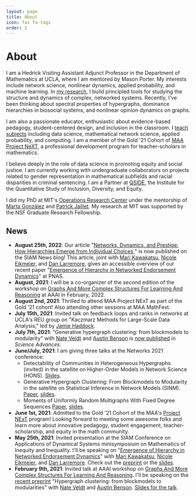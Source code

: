 ```yaml
---
layout: page
title: About
icon: fas fa-tags
order: 2
---
```


# About

I am a Hedrick Visiting Assistant Adjunct Professor in the Department of Mathematics at UCLA, where I am mentored by Mason Porter. My interests include network science, nonlinear dynamics, applied probability, and machine learning. In [my research](/research), I build principled tools for studying the structure and dynamics of complex, networked systems. Recently, I've been thinking about spectral properties of hypergraphs, dominance hierarchies in biosocial systems, and nonlinear opinion dynamics on graphs. 

I am also a passionate educator, enthusiastic about evidence-based pedagogy, student-centered design, and inclusion in the classroom. I [teach subjects](/teaching) including data science, mathematical network science, applied probability, and computing.  I am a member of the Gold '21 Cohort of [MAA Project NeXT](https://www.maa.org/programs-and-communities/professional-development/project-next), a professional development program for teacher-scholars in mathematics. 

I believe deeply in the role of data science in promoting equity and social justice.  I am currently working with undergraduate collaborators on projects related to gender representation in mathematical subfields and racial disparities in criminal sentencing. I am a Partner at [QSIDE](https://qsideinstitute.org/), the Institute for the Quantitative Study of Inclusion, Diversity, and Equity. 

I did my PhD at MIT's [Operations Research Center](https://www.mit.edu/~orc/) under the mentorship of [Marta González](https://ced.berkeley.edu/ced/faculty-staff/marta-gonzalez) and [Patrick Jaillet](http://web.mit.edu/jaillet/www/). My research at MIT was supported by the NSF Graduate Research Fellowship. 

## News

- **August 25th, 2022**: Our article "[Networks, Dynamics, and Prestige: How Hierarchies Emerge from Individual Choices
](https://sinews.siam.org/Details-Page/networks-dynamics-and-prestige-how-hierarchies-emerge-from-individual-choices)" is now published on the SIAM News blog! This article, joint with [Mari Kawakatsu](https://www.marikawakatsu.com/), [Nicole Eikmeier](https://eikmeier.sites.grinnell.edu/), and [Dan Larremore](https://larremorelab.github.io/), gives an accessible overview of our recent paper "[Emergence of Hierarchy in Networked Endorsement Dynamics](https://www.pnas.org/content/118/16/e2015188118.short)" at PNAS. 
- **August, 2021**: I will be a co-organizer of the second edition of the workshop on [Graphs And More Complex Structures For Learning And Reasoning](https://sites.google.com/view/gclr2021/speakers) at AAAI in February, 2022. 
- **August 2nd, 2021**: Thrilled to attend MAA Project NExT as part of the Gold '21 cohort! Also attending other sessions at MAA MathFest. 
- **July 15th, 2021**: Invited talk on feedback loops and ranks in networks at UCLA's REU group on "Kaczmarz Methods for Large-Scale Data Analysis," led by [Jamie Haddock](https://www.math.ucla.edu/~jhaddock/). 
- **July 7th, 2021**: "Generative hypergraph clustering: from blockmodels to modularity" with [Nate Veldt](https://people.cam.cornell.edu/lnv22/) and [Austin Benson](https://www.cs.cornell.edu/~arb/) is [now published](https://advances.sciencemag.org/content/7/28/eabh1303) in *Science Advances*.  
- **June/July, 2021**: I am giving three talks at the Networks 2021 conference: 
  - Detectability of Communities in Heterogeneous Hypergraphs (invited) in the satellite on Higher-Order Models in Network Science (HONS). [Slides](https://philchodrow.github.io/talks/HONS21/short#1). 
  - Generative Hypergraph Clustering: From Blockmodels to Modularity in the satellite on Statistical Inference in Network Models (SINM). [Paper](https://arxiv.org/pdf/2101.09611.pdf), [slides](https://philchodrow.github.io/talks/hmod/short#1). 
  - Moments of Uniformly Random Multigraphs With Fixed Degree Sequences [Paper](https://epubs.siam.org/doi/pdf/10.1137/19M1288772), [slides](https://philchodrow.github.io/talks/multigraph_moments/SIAMNS20). 
- **June 1st, 2021**: Admitted to the Gold '21 Cohort of the MAA's [Project NExT](https://www.maa.org/programs-and-communities/professional-development/project-next) program! Looking forward to meeting some awesome folks and learn more about innovative pedagogy, student engagement, teacher-scholarship, and equity in the math community.  
- **May 25th, 2021**: Invited presentation at the SIAM Conference on Applications of Dynamical Systems minisymposium on Mathematics of Inequity and Inequality. I'll be speaking on "[Emergence of Hierarchy in Networked Endorsement Dynamics](https://www.pnas.org/content/118/16/e2015188118.short)" with  [Mari Kawakatsu](https://www.marikawakatsu.com/), [Nicole Eikmeier](https://eikmeier.sites.grinnell.edu/), and [Dan Larremore](https://larremorelab.github.io/). Check out the [preprint](https://arxiv.org/abs/2007.04448) or the [slides](https://philchodrow.github.io/talks/emergence-of-hierarchy/short).
- **February 9th, 2021**: Invited talk at AAAI workshop on [Graphs And More Complex Structures For Learning And Reasoning](https://sites.google.com/view/gclr2021/speakers). I'll be speaking on the [recent preprint](https://arxiv.org/abs/2101.09611) "Hypergraph clustering: from blockmodels to modularities"  with [Nate Veldt](https://people.cam.cornell.edu/lnv22/) and [Austin Benson](https://www.cs.cornell.edu/~arb/). [Slides for the talk](https://philchodrow.github.io/talks/hmod/#1). 
